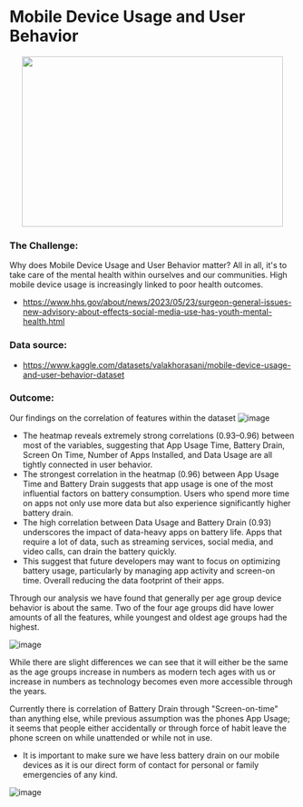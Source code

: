 # Mobile Device Usage and User Behavior

<p align="center">
  <img width="460" height="300" src="https://github.com/user-attachments/assets/1786370f-95eb-40e8-ab1a-ef31aaec87b3">
</p>

### The Challenge:
Why does Mobile Device Usage and User Behavior matter? All in all, it's to take care of the mental health within ourselves and our communities.
High mobile device usage is increasingly linked to poor health outcomes.

- https://www.hhs.gov/about/news/2023/05/23/surgeon-general-issues-new-advisory-about-effects-social-media-use-has-youth-mental-health.html


### Data source:
- https://www.kaggle.com/datasets/valakhorasani/mobile-device-usage-and-user-behavior-dataset


### Outcome:

Our findings on the correlation of features within the dataset
![image](https://github.com/user-attachments/assets/332bebf2-b39b-4e40-9bb2-996721125fab)

- The heatmap reveals extremely strong correlations (0.93–0.96) between most of the variables, suggesting that App Usage Time, Battery Drain, Screen On Time, Number of Apps Installed, and Data Usage are all tightly connected in user behavior.
- The strongest correlation in the heatmap (0.96) between App Usage Time and Battery Drain suggests that app usage is one of the most influential factors on battery consumption. Users who spend more time on apps not only use more data but also experience significantly higher battery drain.
- The high correlation between Data Usage and Battery Drain (0.93) underscores the impact of data-heavy apps on battery life. Apps that require a lot of data, such as streaming services, social media, and video calls, can drain the battery quickly.
- This suggest that future developers may want to focus on optimizing battery usage, particularly by managing app activity and screen-on time. Overall reducing the data footprint of their apps. 

Through our analysis we have found that generally per age group device behavior is about the same. Two of the four age groups did have lower amounts of all the features, while youngest and oldest age groups had the highest.

![image](https://github.com/user-attachments/assets/171f13d0-80be-48d9-a223-aee31d616c74)

While there are slight differences we can see that it will either be the same as the age groups increase in numbers as modern tech ages with us or increase in numbers as technology becomes even more accessible through the years.

Currently there is correlation of Battery Drain through "Screen-on-time" than anything else, while previous assumption was the phones App Usage; it seems that people either accidentally or through force of habit leave the phone screen on while unattended or while not in use.
  - It is important to make sure we have less battery drain on our mobile devices as it is our direct form of contact for personal or family emergencies of any kind.

![image](https://github.com/user-attachments/assets/ccc802f4-bfd7-4ff8-b4d7-f7b84a9fba6a)
